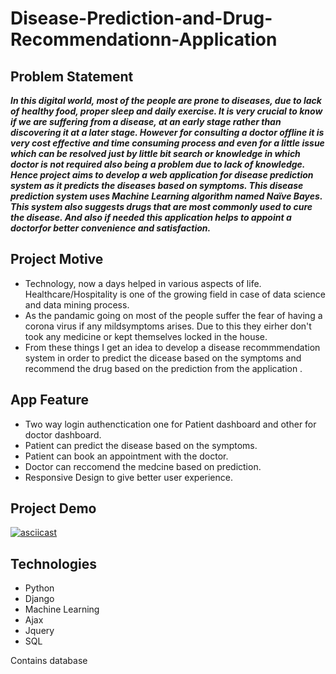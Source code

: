# Disease-Prediction-and-Drug-Recommendationn-Application

## Problem Statement

***In this digital world, most of the people are prone to diseases, due to lack of healthy food,
proper sleep and daily exercise. It is very crucial to know if we are suffering from a disease, at
an early stage rather than discovering it at a later stage. However for consulting a doctor
offline it is very cost effective and time consuming process and even for a little issue which
can be resolved just by little bit search or knowledge in which doctor is not required also being
a problem due to lack of knowledge.
Hence project aims to develop a web application for disease prediction system as it predicts
the diseases based on symptoms. This disease prediction system uses Machine Learning
algorithm named Naïve Bayes. This system also suggests drugs that are most commonly
used to cure the disease. And also if needed this application helps to appoint a doctorfor
better convenience and satisfaction.***

## Project Motive

* Technology, now a days helped in various aspects of life. Healthcare/Hospitality is one of the growing field in case of data science and data mining process.
* As the pandamic going on most of the people suffer the fear of having a corona virus if any mildsymptoms arises. Due to this they eirher don't took any medicine or kept themselves locked in the house.
* From these things I get an idea to develop a disease recommmendation system in order to predict the dicease based on the symptoms and recommend the drug based on the prediction from the application .

## App Feature
* Two way login authenctication one for Patient dashboard and other for doctor dashboard.
* Patient can predict the disease based on the symptoms.
* Patient can book an appointment with the doctor.
* Doctor can reccomend the medcine based on prediction.
* Responsive Design to give better user experience.

## Project Demo

[![asciicast](https://asciinema.org/a/113463.png)](https://drive.google.com/file/d/1JXAwTFPZRktVw2U7qLf7hrCF1bTEP3YW/view?usp=sharing)

## Technologies

* Python
* Django
* Machine Learning
* Ajax
* Jquery
* SQL


Contains database
